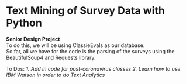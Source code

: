 # Text Mining of Survey Data with Python
**Senior Design Project**  
To do this, we will be using ClassieEvals as our database.  
So far, all we have for the code is the parsing of the surveys using the BeautifulSoup4 and Requests library.  

To Dos:
*1. Add in code for post-coronavirus classes
 2. Learn how to use IBM Watson in order to do Text Analytics*

